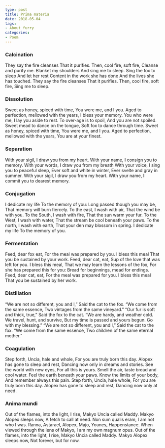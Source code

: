 ```yaml
---
type: post
title: Prima materia
date: 2018-05-04
tags:
- About furry
categories:
- Poem
---
```


### Calcination

<div class="verse">
They say the fire cleanses
    That it purifies.
Then, cool fire, soft fire,
    Cleanse and purify me.
Blanket my shoulders
    And sing me to sleep.
Sing the fox to sleep
    And let her rest
Content in the work she has done
    And the lives she has touched.
They say the fire cleanses
    That it purifies.
Then, cool fire, soft fire,
    Sing me to sleep.
</div>

### Dissolution

<div class="verse">
Sweet as honey, spiced with time,
    You were me, and I you.
Aged to perfection, mellowed with the years,
    I bless your memory.
You who were me,
    I lay you aside to rest.
To over-age is to spoil,
    And you are not spoiled.
Sweet mead to dance on the tongue,
    Soft fox to dance through time.
Sweet as honey, spiced with time,
    You were me, and I you.
Aged to perfection, mellowed with the years,
    You are at your finest.
</div>

### Separation

<div class="verse">
With your sigil,
    I draw you from my heart.
With your name,
    I consign you to memory.
With your words,
    I draw you from my breath
With your voice,
    I sing you to peaceful sleep,
Ever soft and white in winter,
    Ever svelte and gray in summer.
With your sigil,
    I draw you from my heart.
With your name,
    I commit you to dearest memory.
</div>

### Conjugation

<div class="verse">
I dedicate my life
    To the memory of you:
Long passed though you may be,
    That memory will burn fiercely.
To the east, I wash with air,
    That the wind be with you.
To the South, I wash with fire,
    That the sun warm your fur.
To the West, I wash with water,
    That the stream be cool beneath your paws.
To the north, I wash with earth,
    That your den may blossom in spring.
I dedicate my life
    To the memory of you.
</div>

### Fermentation

<div class="verse">
Feed, dear fox eat,
    For the meal was prepared by you.
I bless this meal
    That you be sustained by your work.
Feed, dear cat, eat,
    Sup of the love that was left for you.
I bless this meal,
    That we may learn the lessons of the fox,
For she has prepared this for you:
    Bread for beginnings, mead for endings.
Feed, dear cat, eat,
    For the meal was prepared for you.
I bless this meal
    That you be sustained by her work.
</div>

### Distillation

<div class="verse">
“We are not so different, you and I,”
    Said the cat to the fox.
“We come from the same essence,
    Two vintages from the same vineyard.”
“Our fur is soft and thick, true,”
    Said the fox to the cat.
“We are hardy, and weather cold.
    We travel, hunt, and survive,
But my time is passed and yours begun.
    Go with my blessing.”
“We are not so different, you and I,”
    Said the cat to the fox.
“We come from the same essence,
    Two children of the same eternal mother.”
</div>

### Coagulation

<div class="verse">
Step forth, Uncia, hale and whole,
    For you are truly born this day.
Alopex has gone to sleep and rest,
    Dancing now only in dreams and stories.
See the world with new eyes,
    For all this is yours.
Smell the air, taste bread and cool water.
    Feel the earth beneath your paws.
Know the limits of your body,
    And remember always this pain.
Step forth, Uncia, hale whole,
    For you are truly born this day.
Alopex has gone to sleep and rest,
    Dancing now only at need.
</div>

### Anima mundi

<div class="verse">
Out of the flames, into the light,
    I rise, Makyo Uncia called Maddy.
Makyo Alopex sleeps now,
    A fetch to call at need.
Non sum qualis eram,
    I am not who I was.
Ranna, Astarael, Alopex,
    Majo, Younes, Happenstance.
When viewed through the lens of Makyo,
    I am my own magnum opus.
Out of the flames, into the light,
    I rise, Makyo Uncia called Maddy.
Makyo Alopex sleeps now,
    Not forever, but for now.
</div>
